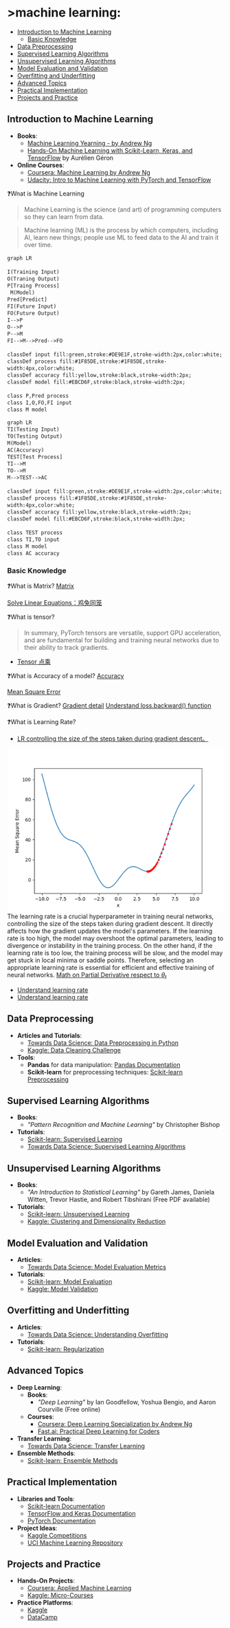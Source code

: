 <h1>>machine learning:</h1>

- [Introduction to Machine Learning](#introduction-to-machine-learning)
  - [Basic Knowledge](#basic-knowledge)
- [Data Preprocessing](#data-preprocessing)
- [Supervised Learning Algorithms](#supervised-learning-algorithms)
- [Unsupervised Learning Algorithms](#unsupervised-learning-algorithms)
- [Model Evaluation and Validation](#model-evaluation-and-validation)
- [Overfitting and Underfitting](#overfitting-and-underfitting)
- [Advanced Topics](#advanced-topics)
- [Practical Implementation](#practical-implementation)
- [Projects and Practice](#projects-and-practice)



## Introduction to Machine Learning
- **Books**:
  - [Machine Learning Yearning - by Andrew Ng](machine-learning-yearning.pdf)
  - [Hands-On Machine Learning with Scikit-Learn, Keras, and TensorFlow](Aurelien-Geron-Hands-On-Machine-Learning-with-Scikit-Learn-Keras-and-Tensorflow_-Concepts-Tools-and-Techniques-to-Build-Intelligent-Systems-OReilly-Media-2019.pdf) by Aurélien Géron
- **Online Courses**:
  - [Coursera: Machine Learning by Andrew Ng](https://www.coursera.org/learn/machine-learning)
  - [Udacity: Intro to Machine Learning with PyTorch and TensorFlow](https://www.udacity.com/course/intro-to-machine-learning-with-pytorch--ud188)

❓Wnat is Machine Learning
> Machine Learning is the science (and art) of programming computers so they can learn from data.

> Machine learning (ML) is the process by which computers, including AI, learn new things; people use ML to feed data to the AI and train it over time.

```mermaid
graph LR

I(Training Input)
O(Traning Output)
P[Traing Process]
 M(Model)
Pred[Predict]
FI(Future Input)
FO(Future Output)
I-->P
O-->P
P-->M
FI-->M-->Pred-->FO

classDef input fill:green,stroke:#DE9E1F,stroke-width:2px,color:white;
classDef process fill:#1F85DE,stroke:#1F85DE,stroke-width:4px,color:white;
classDef accuracy fill:yellow,stroke:black,stroke-width:2px;
classDef model fill:#EBCD6F,stroke:black,stroke-width:2px;

class P,Pred process
class I,O,FO,FI input
class M model
```

```mermaid
graph LR
TI(Testing Input)
TO(Testing Output)
M(Model)
AC(Accuracy)
TEST[Test Process]
TI-->M
TO-->M
M-->TEST-->AC

classDef input fill:green,stroke:#DE9E1F,stroke-width:2px,color:white;
classDef process fill:#1F85DE,stroke:#1F85DE,stroke-width:4px,color:white;
classDef accuracy fill:yellow,stroke:black,stroke-width:2px;
classDef model fill:#EBCD6F,stroke:black,stroke-width:2px;

class TEST process
class TI,TO input
class M model
class AC accuracy
```
### Basic Knowledge
❓What is Matrix?
[Matrix](matrix.md)

[Solve Linear Equations：鸡兔同笼](linearEquation.md)

❓What is tensor?
> In summary, PyTorch tensors are versatile, support GPU acceleration, and are fundamental for building and training neural networks due to their ability to track gradients.

* [Tensor 点乘](../src/dotProduct.py)

❓What is Accuracy of a model?
[Accuracy](accuracy.md)

[Mean Square Error](mse.md)

❓What is Gradient?
[Gradient detail](gradient.md)
[Understand loss.backward() function](../src/gradient.py)

❓What is Learning Rate?
* [LR controlling the size of the steps taken during gradient descent。](../src/gradientDescend.py)

![](images/gradientDescend.png)
The learning rate is a crucial hyperparameter in training neural networks, controlling the size of the steps taken during gradient descent. It directly affects how the gradient updates the model's parameters. If the learning rate is too high, the model may overshoot the optimal parameters, leading to divergence or instability in the training process. On the other hand, if the learning rate is too low, the training process will be slow, and the model may get stuck in local minima or saddle points. Therefore, selecting an appropriate learning rate is essential for efficient and effective training of neural networks.
[Math on Partial Derivative respect to $\theta_t$](mse1.md)

* [Understand learning rate](../src/mse1.py)
* [Understand learning rate](../src/mse2.py)

## Data Preprocessing
- **Articles and Tutorials**:
  - [Towards Data Science: Data Preprocessing in Python](https://towardsdatascience.com/data-preprocessing-in-python-pipelines-part-1-fundamentals-5f09529a23a4)
  - [Kaggle: Data Cleaning Challenge](https://www.kaggle.com/learn/cleaning-data)
- **Tools**:
  - **Pandas** for data manipulation: [Pandas Documentation](https://pandas.pydata.org/docs/)
  - **Scikit-learn** for preprocessing techniques: [Scikit-learn Preprocessing](https://scikit-learn.org/stable/modules/preprocessing.html)

## Supervised Learning Algorithms
- **Books**:
  - *"Pattern Recognition and Machine Learning"* by Christopher Bishop
- **Tutorials**:
  - [Scikit-learn: Supervised Learning](https://scikit-learn.org/stable/supervised_learning.html)
  - [Towards Data Science: Supervised Learning Algorithms](https://towardsdatascience.com/understanding-supervised-learning-9a8bbc86d31e)

## Unsupervised Learning Algorithms
- **Books**:
  - *"An Introduction to Statistical Learning"* by Gareth James, Daniela Witten, Trevor Hastie, and Robert Tibshirani (Free PDF available)
- **Tutorials**:
  - [Scikit-learn: Unsupervised Learning](https://scikit-learn.org/stable/unsupervised_learning.html)
  - [Kaggle: Clustering and Dimensionality Reduction](https://www.kaggle.com/learn/unsupervised-learning)

## Model Evaluation and Validation
- **Articles**:
  - [Towards Data Science: Model Evaluation Metrics](https://towardsdatascience.com/metrics-to-evaluate-your-machine-learning-algorithm-f10ba6e38234)
- **Tutorials**:
  - [Scikit-learn: Model Evaluation](https://scikit-learn.org/stable/model_evaluation.html)
  - [Kaggle: Model Validation](https://www.kaggle.com/learn/model-validation)

## Overfitting and Underfitting
- **Articles**:
  - [Towards Data Science: Understanding Overfitting](https://towardsdatascience.com/understanding-overfitting-in-machine-learning-7465e4b4247e)
- **Tutorials**:
  - [Scikit-learn: Regularization](https://scikit-learn.org/stable/modules/linear_model.html#regularization)

## Advanced Topics
- **Deep Learning**:
  - **Books**:
    - *"Deep Learning"* by Ian Goodfellow, Yoshua Bengio, and Aaron Courville (Free online)
  - **Courses**:
    - [Coursera: Deep Learning Specialization by Andrew Ng](https://www.coursera.org/specializations/deep-learning)
    - [Fast.ai: Practical Deep Learning for Coders](https://course.fast.ai/)
- **Transfer Learning**:
  - [Towards Data Science: Transfer Learning](https://towardsdatascience.com/transfer-learning-using-pre-trained-models-f6f04fe4c6e7)
- **Ensemble Methods**:
  - [Scikit-learn: Ensemble Methods](https://scikit-learn.org/stable/modules/ensemble.html)

## Practical Implementation
- **Libraries and Tools**:
  - [Scikit-learn Documentation](https://scikit-learn.org/stable/user_guide.html)
  - [TensorFlow and Keras Documentation](https://www.tensorflow.org/guide/keras)
  - [PyTorch Documentation](https://pytorch.org/tutorials/)
- **Project Ideas**:
  - [Kaggle Competitions](https://www.kaggle.com/competitions)
  - [UCI Machine Learning Repository](http://archive.ics.uci.edu/ml/index.php)

## Projects and Practice
- **Hands-On Projects**:
  - [Coursera: Applied Machine Learning](https://www.coursera.org/specializations/applied-machine-learning)
  - [Kaggle: Micro-Courses](https://www.kaggle.com/learn/overview)
- **Practice Platforms**:
  - [Kaggle](https://www.kaggle.com/)
  - [DataCamp](https://www.datacamp.com/)

